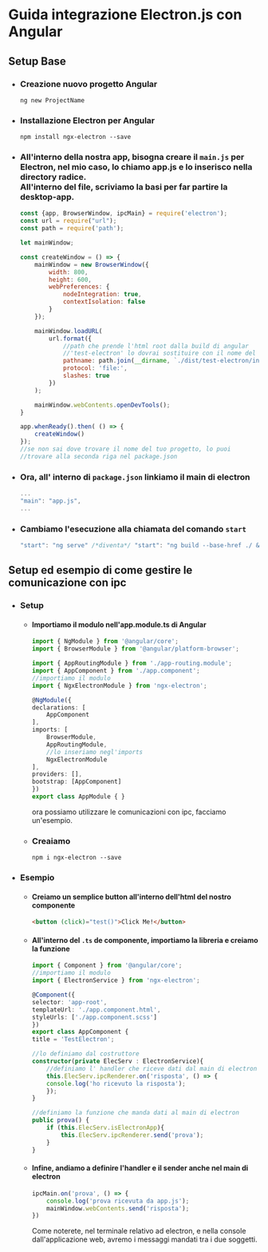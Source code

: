 # Guida integrazione Electron.js con Angular

## Setup Base
- ### Creazione nuovo progetto Angular
    ```console
    ng new ProjectName
    ```
- ### Installazione Electron per Angular
    ```console
    npm install ngx-electron --save
    ```

- ### All'interno della nostra app, bisogna creare il `main.js` per Electron, nel mio caso, lo chiamo app.js e lo inserisco nella directory radice.<br>All'interno del file, scriviamo la basi per far partire la desktop-app.
    ```javascript
    const {app, BrowserWindow, ipcMain} = require('electron');
    const url = require("url");
    const path = require('path');

    let mainWindow;

    const createWindow = () => {
        mainWindow = new BrowserWindow({
            width: 800,
            height: 600,
            webPreferences: {
                nodeIntegration: true,
                contextIsolation: false
            }
        });

        mainWindow.loadURL(
            url.format({
                //path che prende l'html root dalla build di angular
                //'test-electron' lo dovrai sostituire con il nome del tuo progetto
                pathname: path.join(__dirname, `./dist/test-electron/index.html`),
                protocol: 'file:',
                slashes: true
            })
        );

        mainWindow.webContents.openDevTools();
    }

    app.whenReady().then( () => {
        createWindow()
    });
    //se non sai dove trovare il nome del tuo progetto, lo puoi
    //trovare alla seconda riga nel package.json
    ```

- ### Ora, all' interno di `package.json` linkiamo il main di electron
    ```javascript
    ...
    "main": "app.js",
    ...
    ```

- ### Cambiamo l'esecuzione alla chiamata del comando `start`
    ```javascript
    "start": "ng serve" /*diventa*/ "start": "ng build --base-href ./ && electron ."
    ```

## Setup ed esempio di come gestire le comunicazione con ipc
- ### Setup
    - #### Importiamo il modulo nell'app.module.ts di Angular
        ```typescript
        import { NgModule } from '@angular/core';
        import { BrowserModule } from '@angular/platform-browser';

        import { AppRoutingModule } from './app-routing.module';
        import { AppComponent } from './app.component';
        //importiamo il modulo
        import { NgxElectronModule } from 'ngx-electron';

        @NgModule({
        declarations: [
            AppComponent
        ],
        imports: [
            BrowserModule,
            AppRoutingModule,
            //lo inseriamo negl'imports
            NgxElectronModule
        ],
        providers: [],
        bootstrap: [AppComponent]
        })
        export class AppModule { }
        ```
        ora possiamo utilizzare le comunicazioni con ipc, facciamo un'esempio.
    - ### Creaiamo
        ```console
        npm i ngx-electron --save
        ```
- ### Esempio
    - #### Creiamo un semplice button all'interno dell'html del nostro componente
        ```html
        <button (click)="test()">Click Me!</button>
        ```
    - #### All'interno del `.ts` de componente, importiamo la libreria e creiamo la funzione
        ```typescript
        import { Component } from '@angular/core';
        //importiamo il modulo
        import { ElectronService } from 'ngx-electron';

        @Component({
        selector: 'app-root',
        templateUrl: './app.component.html',
        styleUrls: ['./app.component.scss']
        })
        export class AppComponent {
        title = 'TestElectron';

        //lo definiamo dal costruttore
        constructor(private ElecServ : ElectronService){
            //definiamo l' handler che riceve dati dal main di electron
            this.ElecServ.ipcRenderer.on('risposta', () => {
            console.log('ho ricevuto la risposta');
            });
        }

        //definiamo la funzione che manda dati al main di electron
        public prova() {
            if (this.ElecServ.isElectronApp){
                this.ElecServ.ipcRenderer.send('prova');
            }
        }
        ```

    - #### Infine, andiamo a definire l'handler e il sender anche nel main di electron
        ```javascript
        ipcMain.on('prova', () => {
            console.log('prova ricevuta da app.js');
            mainWindow.webContents.send('risposta');
        })
        ```
        Come noterete, nel terminale relativo ad electron, e nella console dall'applicazione web, avremo i messaggi mandati tra i due soggetti.
